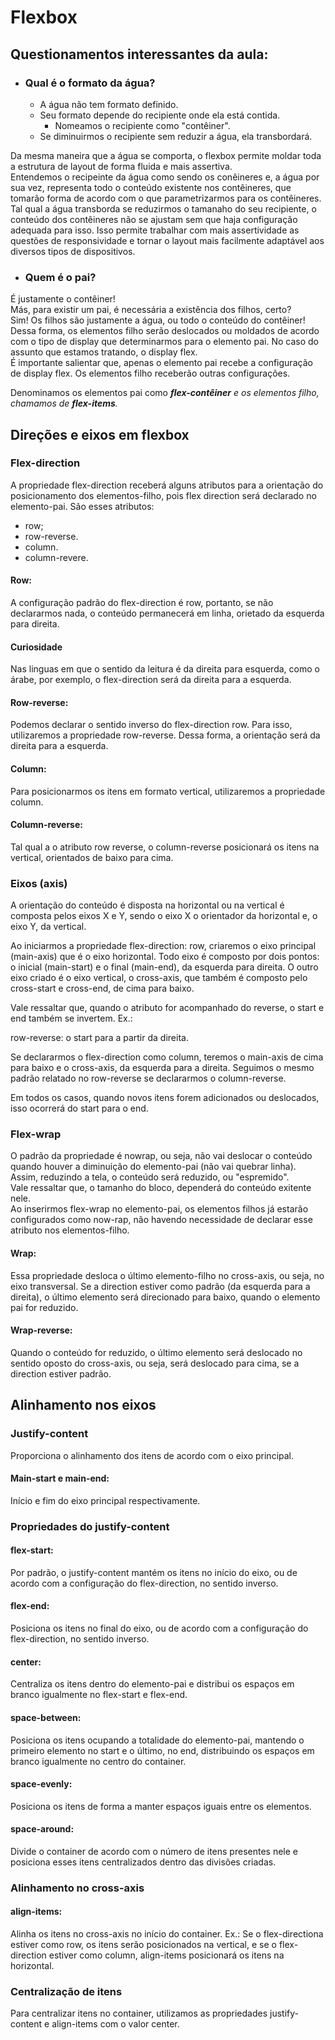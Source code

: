 # Flexbox

## Questionamentos interessantes da aula:

- ### Qual é o formato da água?
    - A água não tem formato definido.
    - Seu formato depende do recipiente onde ela está contida.
      - Nomeamos o recipiente como "contêiner".
    - Se diminuirmos o recipiente sem reduzir a água, ela transbordará.

Da mesma maneira que a água se comporta, o flexbox permite moldar toda a estrutura de layout de forma fluida e mais assertiva.  
Entendemos o recipeinte da água como sendo os conêineres e, a água por sua vez, representa todo o conteúdo existente nos contêineres, que tomarão forma de acordo com o que parametrizarmos para os contêineres. Tal qual a água transborda se reduzirmos o tamanaho do seu recipiente, o conteúdo dos contêineres não se ajustam sem que haja configuração adequada para isso.
Isso permite trabalhar com mais assertividade as questões de responsividade e tornar o layout mais facilmente adaptável aos diversos tipos de dispositivos.

- ### Quem é o pai?

É justamente o contêiner!  
Más, para existir um pai, é necessária a existência dos filhos, certo?  
Sim! Os filhos são justamente a água, ou todo o conteúdo do contêiner!  
Dessa forma, os elementos filho serão deslocados ou moldados de acordo com o tipo de display que determinarmos para o elemento pai. No caso do assunto que estamos tratando, o display flex.  
É importante salientar que, apenas o elemento pai recebe a configuração de display flex. Os elementos filho receberão outras configurações.

Denominamos os elementos pai como _**flex-contêiner** e os elementos filho, chamamos de _**flex-items**_._

## Direções e eixos em flexbox

### Flex-direction

A propriedade flex-direction receberá alguns atributos para a orientação do posicionamento dos elementos-filho, pois flex direction será declarado no elemento-pai. São esses atributos:

- row;
- row-reverse.
- column.
- column-revere.

#### Row:

A configuração padrão do flex-direction é row, portanto, se não declararmos nada, o conteúdo permanecerá em linha, orietado da esquerda para direita.

#### Curiosidade
Nas linguas em que o sentido da leitura é da direita para esquerda, como o árabe, por exemplo, o flex-direction será da direita para a esquerda.

#### Row-reverse: 
Podemos declarar o sentido inverso do flex-direction row. Para isso, utilizaremos a propriedade row-reverse. Dessa forma, a orientação será da direita para a esquerda.

#### Column: 

Para posicionarmos os itens em formato vertical, utilizaremos a propriedade column.

#### Column-reverse:

Tal qual a o atributo row reverse, o column-reverse posicionará os itens na vertical, orientados de baixo para cima.

### Eixos (axis)

A orientação do conteúdo é disposta na horizontal ou na vertical é composta pelos eixos X e Y, sendo o eixo X o orientador da horizontal e, o eixo Y, da vertical.

Ao iniciarmos a propriedade flex-direction: row, criaremos o eixo principal (main-axis) que é o eixo horizontal. Todo eixo é composto por dois pontos: o inicial (main-start) e o final (main-end), da esquerda para direita.
O outro eixo criado é o eixo vertical, o cross-axis, que também é composto pelo cross-start e cross-end, de cima para baixo.

Vale ressaltar que, quando o atributo for acompanhado do reverse, o start e end também se invertem. Ex.:

row-reverse: o start para a partir da direita.

Se declararmos o flex-direction como column, teremos o main-axis de cima para baixo e o cross-axis, da esquerda para a direita. Seguimos o mesmo padrão relatado no row-reverse se declararmos o column-reverse.

Em todos os casos, quando novos itens forem adicionados ou deslocados, isso ocorrerá do start para o end.

### Flex-wrap

O padrão da propriedade é nowrap, ou seja, não vai deslocar o conteúdo quando houver a diminuição do elemento-pai (não vai quebrar linha).  
Assim, reduzindo a tela, o conteúdo será reduzido, ou "espremido".  
Vale ressaltar que, o tamanho do bloco, dependerá do conteúdo exitente nele.  
Ao inserirmos flex-wrap no elemento-pai, os elementos filhos já estarão configurados como now-rap, não havendo necessidade de declarar esse atributo nos elementos-filho.

#### Wrap:  

Essa propriedade desloca o último elemento-filho no cross-axis, ou seja, no eixo transversal. Se a direction estiver como padrão (da esquerda para a direita), o último elemento será direcionado para baixo, quando o elemento pai for reduzido.

#### Wrap-reverse:

Quando o conteúdo for reduzido, o último elemento será deslocado no sentido oposto do cross-axis, ou seja, será deslocado para cima, se a direction estiver padrão.

## Alinhamento nos eixos  

### Justify-content

Proporciona o alinhamento dos itens de acordo com o eixo principal. 

#### Main-start e main-end:

Início e fim do eixo principal respectivamente.

### Propriedades do justify-content

#### flex-start:  
Por padrão, o justify-content mantém os itens no início do eixo, ou de acordo com a configuração do flex-direction, no sentido inverso.

#### flex-end:  
Posiciona os itens no final do eixo, ou de acordo com a configuração do flex-direction, no sentido inverso.

#### center:  
Centraliza os itens dentro do elemento-pai e distribui os espaços em branco igualmente no flex-start e flex-end.

#### space-between:  
Posiciona os itens ocupando a totalidade do elemento-pai, mantendo o primeiro elemento no start e o último, no end, distribuindo os espaços em branco igualmente no centro do container.

#### space-evenly:  
Posiciona os itens de forma a manter espaços iguais entre os elementos.

#### space-around:  
Divide o container de acordo com o número de itens presentes nele e posiciona esses itens centralizados dentro das divisões criadas.

### Alinhamento no cross-axis

#### align-items:  
Alinha os itens no cross-axis no início do container. Ex.: Se o flex-directiona estiver como row, os itens serão posicionados na vertical, e se o flex-direction estiver como column, align-items posicionará os itens na horizontal.

### Centralização de itens

Para centralizar itens no container, utilizamos as propriedades justify-content e align-items com o valor center.